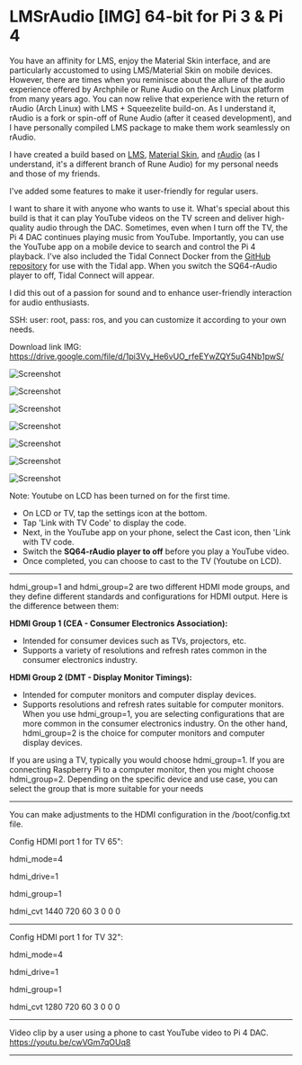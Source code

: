 # LMSrAudio [IMG] 64-bit for Pi 3 & Pi 4
You have an affinity for LMS, enjoy the Material Skin interface, and are particularly accustomed to using LMS/Material Skin on mobile devices. However, there are times when you reminisce about the allure of the audio experience offered by Archphile or Rune Audio on the Arch Linux platform from many years ago. You can now relive that experience with the return of rAudio (Arch Linux) with LMS + Squeezelite build-on. As I understand it, rAudio is a fork or spin-off of Rune Audio (after it ceased development), and I have personally compiled LMS package to make them work seamlessly on rAudio.

I have created a build based on [LMS](https://forums.slimdevices.com/forum/user-forums/logitech-media-server), [Material Skin](https://github.com/CDrummond/lms-material), and [rAudio](https://github.com/rern/rAudio) (as I understand, it's a different branch of Rune Audio) for my personal needs and those of my friends.

I've added some features to make it user-friendly for regular users.

I want to share it with anyone who wants to use it. What's special about this build is that it can play YouTube videos on the TV screen and deliver high-quality audio through the DAC. Sometimes, even when I turn off the TV, the Pi 4 DAC continues playing music from YouTube. Importantly, you can use the YouTube app on a mobile device to search and control the Pi 4 playback. I've also included the Tidal Connect Docker from the [GitHub repository](https://github.com/GioF71/tidal-connect) for use with the Tidal app. When you switch the SQ64-rAudio player to off, Tidal Connect will appear.

I did this out of a passion for sound and to enhance user-friendly interaction for audio enthusiasts.

SSH: user: root, pass: ros, and you can customize it according to your own needs.





Download link IMG:
https://drive.google.com/file/d/1pi3Vy_He6vUO_rfeEYwZQY5uG4Nb1pwS/

![Screenshot](LMSrAudio-menu.png)

![Screenshot](LMSrAudioUI.png)

![Screenshot](https://raw.githubusercontent.com/lovehifi/addraudio/main/App_RuneAudio.jpg)

![Screenshot](https://raw.githubusercontent.com/lovehifi/addraudio/main/playonusb2.png)

![Screenshot](https://raw.githubusercontent.com/lovehifi/addraudio/main/Eqfa12LMS.png)

![Screenshot](https://raw.githubusercontent.com/lovehifi/addraudio/main/tidal-connect.jpg)


![Screenshot](https://raw.githubusercontent.com/lovehifi/addraudio/main/play-ytube.png)

Note:
Youtube on LCD has been turned on for the first time.
- On LCD or TV, tap the settings icon at the bottom.
- Tap 'Link with TV Code' to display the code.
- Next, in the YouTube app on your phone, select the Cast icon, then 'Link with TV code.
- Switch the **SQ64-rAudio player to off** before you play a YouTube video.
- Once completed, you can choose to cast to the TV (Youtube on LCD).
>
------------
>
hdmi_group=1 and hdmi_group=2 are two different HDMI mode groups, and they define different standards and configurations for HDMI output. Here is the difference between them:

**HDMI Group 1 (CEA - Consumer Electronics Association):**

- Intended for consumer devices such as TVs, projectors, etc.
- Supports a variety of resolutions and refresh rates common in the consumer electronics industry.


**HDMI Group 2 (DMT - Display Monitor Timings):**

- Intended for computer monitors and computer display devices.
- Supports resolutions and refresh rates suitable for computer monitors.
When you use hdmi_group=1, you are selecting configurations that are more common in the consumer electronics industry. On the other hand, hdmi_group=2 is the choice for computer monitors and computer display devices.

If you are using a TV, typically you would choose hdmi_group=1. If you are connecting Raspberry Pi to a computer monitor, then you might choose hdmi_group=2. Depending on the specific device and use case, you can select the group that is more suitable for your needs
>
---------
You can make adjustments to the HDMI configuration in the /boot/config.txt file.

Config HDMI port 1 for TV 65":
>
hdmi_mode=4
>
hdmi_drive=1
>
hdmi_group=1
>
hdmi_cvt 1440 720 60 3 0 0 0
>
>
---------------
>

Config HDMI port 1 for TV 32":
>
hdmi_mode=4
>
hdmi_drive=1
>
hdmi_group=1
>
hdmi_cvt 1280 720 60 3 0 0 0
>
--------------------

Video clip by a user using a phone to cast YouTube video to Pi 4 DAC.
https://youtu.be/cwVGm7qOUq8


----------------
